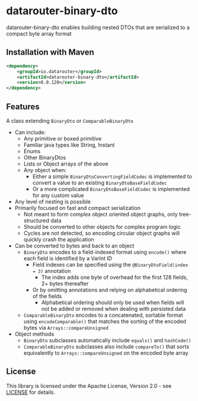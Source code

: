# datarouter-binary-dto

datarouter-binary-dto enables building nested DTOs that are serialized to a compact byte array format

## Installation with Maven

```xml
<dependency>
	<groupId>io.datarouter</groupId>
	<artifactId>datarouter-binary-dto</artifactId>
	<version>0.0.120</version>
</dependency>
```

## Features

A class extending `BinaryDto` or `ComparableBinaryDto`

- Can include:
    - Any primitive or boxed primitive
    - Familiar java types like String, Instant
    - Enums
    - Other BinaryDtos
    - Lists or Object arrays of the above
    - Any object when:
        - Either a simple `BinaryDtoConvertingFieldCodec` is implemented to convert a value to an existing `BinaryDtoBaseFieldCodec`
        - Or a more complicated `BinaryDtoBaseFieldCodec` is implemented for any custom value
- Any level of nesting is possible
- Primarily focused on fast and compact serialization
    - Not meant to form complex object oriented object graphs, only tree-structured data
    - Should be converted to other objects for complex program logic
    - Cycles are not detected, so encoding circular object graphs will quickly crash the application
- Can be converted to bytes and back to an object
    - `BinaryDto` encodes to a field-indexed format using `encode()` where each field is identified by a VarInt ID
      - Field indexes can be specified using the `@BinaryDtoField(index = 3)` annotation
          - The index adds one byte of overhead for the first 128 fields, 2+ bytes thereafter
      - Or by omitting annotations and relying on alphabetical ordering of the fields
          - Alphabetical ordering should only be used when fields will not be added or removed when dealing with persisted data
    - `ComparableBinaryDto` encodes to a concatenated, sortable format using `encodeComparable()` that matches the sorting of the encoded bytes via `Arrays::compareUnsigned`
- Object methods
    - `BinaryDto` subclasses automatically include `equals()` and `hashCode()`
    - `ComparableBinaryDto` subclasses also include `compareTo()` that sorts equivalently to `Arrays::compareUnsigned` on the encoded byte array


## License

This library is licensed under the Apache License, Version 2.0 - see [LICENSE](../LICENSE) for details.
